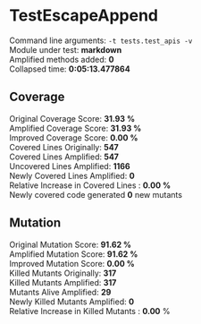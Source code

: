 



# TestEscapeAppend
  
Command line arguments: `-t tests.test_apis -v`  
Module under test: **markdown**  
Amplified methods added: **0**  
Collapsed time: **0:05:13.477864**
## Coverage
  
Original Coverage Score: **31.93 %**  
Amplified Coverage Score: **31.93 %**  
Improved Coverage Score: **0.00 %**  
Covered Lines Originally: **547**  
Covered Lines Amplified: **547**  
Uncovered Lines Amplified: **1166**  
Newly Covered Lines Amplified: **0**  
Relative Increase in Covered Lines : **0.00 %**  
Newly covered code generated **0** new mutants
## Mutation
  
Original Mutation Score: **91.62 %**  
Amplified Mutation Score: **91.62 %**  
Improved Mutation Score: **0.00 %**  
Killed Mutants Originally: **317**  
Killed Mutants Amplified: **317**  
Mutants Alive Amplified: **29**  
Newly Killed Mutants Amplified: **0**  
Relative Increase in Killed Mutants : **0.00** %
